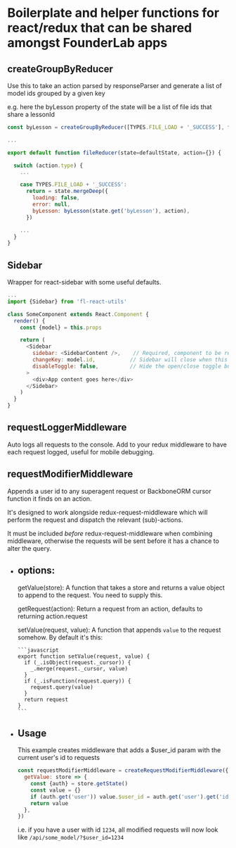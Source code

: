 # Boilerplate and helper functions for react/redux that can be shared amongst FounderLab apps


createGroupByReducer
--------------------
Use this to take an action parsed by responseParser and generate a list of model ids grouped by a given key

e.g. here the byLesson property of the state will be a list of file ids that share a lessonId 
```javascript
const byLesson = createGroupByReducer([TYPES.FILE_LOAD + '_SUCCESS'], file => file.lessonId)

...

export default function fileReducer(state=defaultState, action={}) {

  switch (action.type) {
    ...

    case TYPES.FILE_LOAD + '_SUCCESS':
      return = state.mergeDeep({
        loading: false,
        error: null,
        byLesson: byLesson(state.get('byLesson'), action),
      })

    ...
  }
}
```


Sidebar
-------
Wrapper for react-sidebar with some useful defaults.

```javascript
...
import {Sidebar} from 'fl-react-utils'

class SomeComponent extends React.Component {
  render() {
    const {model} = this.props

    return (
      <Sidebar
        sidebar: <SidebarContent />,    // Required, component to be rendered inside the sidebar
        changeKey: model.id,           // Sidebar will close when this key changes (useful for closing on navigation)
        disableToggle: false,          // Hide the open/close toggle button when not in docket mode (< 768px)
      >
        <div>App content goes here</div>
      </Sidebar>
    )
  }
}
```


requestLoggerMiddleware
-----------------------
Auto logs all requests to the console.
Add to your redux middleware to have each request logged, useful for mobile debugging.


requestModifierMiddleware
-------------------------

Appends a user id to any superagent request or BackboneORM cursor function it finds on an action.

It's designed to work alongside redux-request-middleware which will perform the request and dispatch the relevant (sub)-actions.

It must be included *before* redux-request-middleware when combining middleware, otherwise the requests will be sent before it has a chance to alter the query.


- options:
  --------
    getValue(store):              A function that takes a store and returns a value object to append to the request. You need to supply this.

    getRequest(action):           Return a request from an action, defaults to returning action.request

    setValue(request, value):     A function that appends `value` to the request somehow. By default it's this:

      ```javascript
      export function setValue(request, value) {
        if (_.isObject(request._cursor)) {
          _.merge(request._cursor, value)
        }
        if (_.isFunction(request.query)) {
          request.query(value)
        }
        return request
      }
      ```


- Usage
  ----- 

  This example creates middleware that adds a $user_id param with the current user's id to requests

  ```javascript
  const requestModifierMiddleware = createRequestModifierMiddleware({
    getValue: store => {
      const {auth} = store.getState()
      const value = {}
      if (auth.get('user')) value.$user_id = auth.get('user').get('id')
      return value
    },
  })
  ```

  i.e. if you have a user with id `1234`, all modified requests will now look like `/api/some_model/?$user_id=1234`
